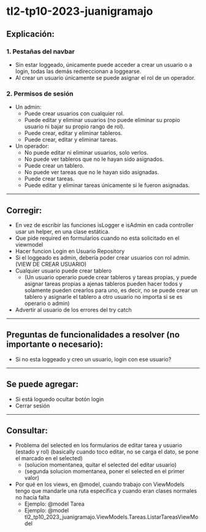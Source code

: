 # tl2-tp10-2023-juanigramajo

## Explicación:

### 1. Pestañas del navbar
- Sin estar loggeado, únicamente puede acceder a crear un usuario o a login, todas las demás redireccionan a loggearse.
- Al crear un usuario únicamente se puede asignar el rol de un operador.

### 2. Permisos de sesión
- Un admin:
    - Puede crear usuarios con cualquier rol.
    - Puede editar y eliminar usuarios (no puede eliminar su propio usuario ni bajar su propio rango de rol).
    - Puede crear, editar y eliminar tableros.
    - Puede crear, editar y eliminar tareas.
- Un operador:
    - No puede editar ni eliminar usuarios, solo verlos.
    - No puede ver tableros que no le hayan sido asignados.
    - Puede crear un tablero.
    - No puede ver tareas que no le hayan sido asignadas.
    - Puede crear tareas.
    - Puede editar y eliminar tareas únicamente si le fueron asignadas.

---


## Corregir:
- En vez de escribir las funciones isLogger e isAdmin en cada controller usar un helper, en una clase estática.
- Que pide required en formularios cuando no esta solicitado en el viewmodel
- Hacer funcion Login en Usuario Repository
- Si el loggeado es admin, debería poder crear usuarios con rol admin. (VIEW DE CREAR USUARIO)
- Cualquier usuario puede crear tablero
    - (Un usuario operario puede crear tableros y tareas propias, y puede asignar tareas propias a ajenas
    tableros pueden hacer todos
    y solamente pueden crearlos para uno, es decir, no se puede crear un tablero y asignarle el tablero a otro usuario
    no importa si se es operario o admin)
- Advertir al usuario de los errores del try catch

---

## Preguntas de funcionalidades a resolver (no importante o necesario):
- Si no esta loggeado y creo un usuario, login con ese usuario?

---

## Se puede agregar:
- Si está loguedo ocultar botón login
- Cerrar sesión

---

## Consultar:
- Problema del selected en los formularios de editar tarea y usuario (estado y rol) (basically cuando toco editar, no se carga el dato, se pone el marcado en el selected)
    - (solucion momentanea, quitar el selected del editar usuario)
    - (segunda solucion momentanea, poner el selected en el primer valor)
- Por qué en los views, en @model, cuando trabajo con ViewModels tengo que mandarle una ruta específica y cuando eran clases normales no hacía falta
    - Ejemplo: @model Tarea
    - Ejemplo: @model tl2_tp10_2023_juanigramajo.ViewModels.Tareas.ListarTareasViewModel